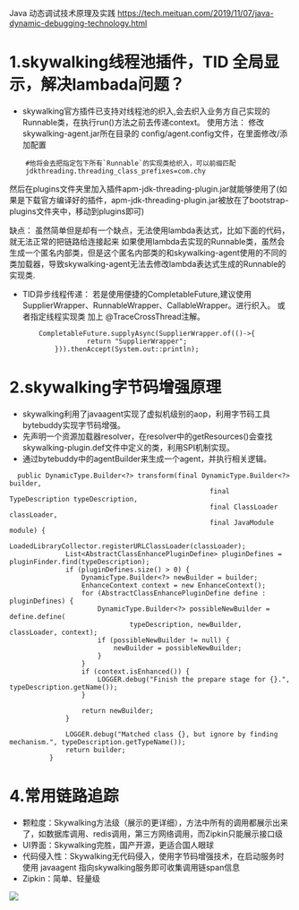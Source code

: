 
Java 动态调试技术原理及实践
https://tech.meituan.com/2019/11/07/java-dynamic-debugging-technology.html



# 1.skywalking线程池插件，TID 全局显示，解决lambada问题？

- skywalking官方插件已支持对线程池的织入,会去织入业务方自己实现的Runnable类，在执行run()方法之前去传递context。
  使用方法：
	修改 skywalking-agent.jar所在目录的 config/agent.config文件，在里面修改/添加配置
```
	#他将会去把指定包下所有`Runnable`的实现类给织入，可以前缀匹配
	jdkthreading.threading_class_prefixes=com.chy
```
然后在plugins文件夹里加入插件apm-jdk-threading-plugin.jar就能够使用了(如果是下载官方编译好的插件，apm-jdk-threading-plugin.jar被放在了bootstrap-plugins文件夹中，移动到plugins即可)

缺点：
虽然简单但是却有一个缺点，无法使用lambda表达式，比如下面的代码，就无法正常的把链路给连接起来
如果使用lambda去实现的Runnable类，虽然会生成一个匿名内部类，但是这个匿名内部类的和skywalking-agent使用的不同的类加载器，导致skywalking-agent无法去修改lambda表达式生成的Runnable的实现类.

- TID异步线程传递：
    若是使用便捷的CompletableFuture,建议使用 SupplierWrapper、RunnableWrapper、CallableWrapper。进行织入。 或者指定线程实现类 加上 @TraceCrossThread注解。
    ```
        CompletableFuture.supplyAsync(SupplierWrapper.of(()->{
                    return "SupplierWrapper";
            })).thenAccept(System.out::println);
    ```


# 2.skywalking字节码增强原理

- skywalking利用了javaagent实现了虚拟机级别的aop，利用字节码工具bytebuddy实现字节码增强。
- 先声明一个资源加载器resolver，在resolver中的getResources()会查找skywalking-plugin.def文件中定义的类，利用SPI机制实现。
- 通过bytebuddy中的agentBuilder来生成一个agent，并执行相关逻辑。
    
```
  public DynamicType.Builder<?> transform(final DynamicType.Builder<?> builder,
                                                  final TypeDescription typeDescription,
                                                  final ClassLoader classLoader,
                                                  final JavaModule module) {
              LoadedLibraryCollector.registerURLClassLoader(classLoader);
              List<AbstractClassEnhancePluginDefine> pluginDefines = pluginFinder.find(typeDescription);
              if (pluginDefines.size() > 0) {
                  DynamicType.Builder<?> newBuilder = builder;
                  EnhanceContext context = new EnhanceContext();
                  for (AbstractClassEnhancePluginDefine define : pluginDefines) {
                      DynamicType.Builder<?> possibleNewBuilder = define.define(
                              typeDescription, newBuilder, classLoader, context);
                      if (possibleNewBuilder != null) {
                          newBuilder = possibleNewBuilder;
                      }
                  }
                  if (context.isEnhanced()) {
                      LOGGER.debug("Finish the prepare stage for {}.", typeDescription.getName());
                  }
  
                  return newBuilder;
              }
  
              LOGGER.debug("Matched class {}, but ignore by finding mechanism.", typeDescription.getTypeName());
              return builder;
          }
```

# 4.常用链路追踪
- 颗粒度：Skywalking方法级（展示的更详细），方法中所有的调用都展示出来了，如数据库调用、redis调用，第三方网络调用，而Zipkin只能展示接口级
- UI界面：Skywalking完胜，国产开源，更适合国人眼球
- 代码侵入性：Skywalking无代码侵入，使用字节码增强技术，在启动服务时使用 javaagent 指向skywalking服务即可收集调用链span信息
- Zipkin：简单、轻量级

![](https://img2024.cnblogs.com/blog/1694759/202405/1694759-20240517153157239-1472669508.png)































